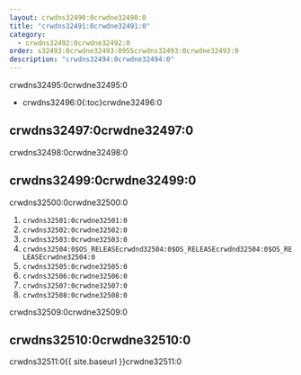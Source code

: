 ```yaml
---
layout: crwdns32490:0crwdne32490:0
title: "crwdns32491:0crwdne32491:0"
category:
  - crwdns32492:0crwdne32492:0
order: s32493:0crwdne32493:0955crwdns32493:0crwdne32493:0
description: "crwdns32494:0crwdne32494:0"
---
```

crwdns32495:0crwdne32495:0

* crwdns32496:0{:toc}crwdne32496:0

## crwdns32497:0crwdne32497:0

crwdns32498:0crwdne32498:0

## crwdns32499:0crwdne32499:0

crwdns32500:0crwdne32500:0

1. `crwdns32501:0crwdne32501:0` 
2. `crwdns32502:0crwdne32502:0`
3. `crwdns32503:0crwdne32503:0`
4. `crwdns32504:0$OS_RELEASEcrwdnd32504:0$OS_RELEASEcrwdnd32504:0$OS_RELEASEcrwdne32504:0`
5. `crwdns32505:0crwdne32505:0`
6. `crwdns32506:0crwdne32506:0`
7. `crwdns32507:0crwdne32507:0`
8. `crwdns32508:0crwdne32508:0`

crwdns32509:0crwdne32509:0

## crwdns32510:0crwdne32510:0

crwdns32511:0{{ site.baseurl }}crwdne32511:0